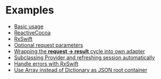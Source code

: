 Examples
========

* [Basic usage](Basic.md)
* [ReactiveCocoa](ReactiveCocoa.md)
* [RxSwift](RxSwift.md)
* [Optional request parameters](OptionalParameters.md)
* [Wrapping the **request -> result** cycle into own adapter](WrappingInAdapter.md)
* [Subclassing Provider and refreshing session automatically](SubclassingProvider.md)
* [Handle errors with RxSwift](RxSwiftErrorHandling.md)
* [Use Array instead of Dictionary as JSON root container](ArrayAsRootContainer.md)

